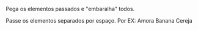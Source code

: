 Pega os elementos passados e "embaralha" todos.

Passe os elementos separados por espaço.
Por EX: Amora Banana Cereja